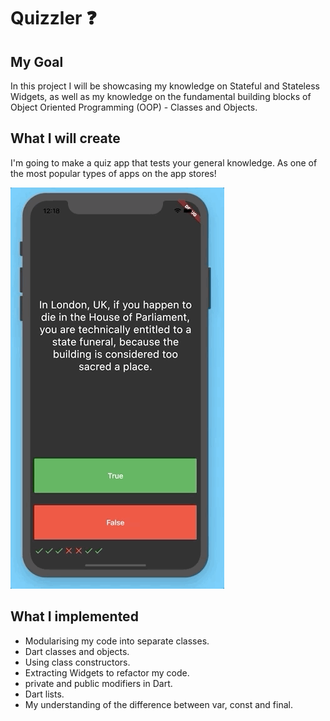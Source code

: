 # Quizzler ❓

## My Goal

In this project I will be showcasing my knowledge on Stateful and Stateless Widgets, as well as my knowledge on the fundamental building blocks of Object Oriented Programming (OOP) - Classes and Objects. 


## What I will create

I'm going to make a quiz app that tests your general knowledge. As one of the most popular types of apps on the app stores!

![Finished App](https://github.com/Michaelalo1/images/blob/master/quizzler-demo.gif)

## What I implemented

- Modularising my code into separate classes.
- Dart classes and objects.
- Using class constructors.
- Extracting Widgets to refactor my code.
- private and public modifiers in Dart.
- Dart lists.
- My understanding of the difference between var, const and final.

